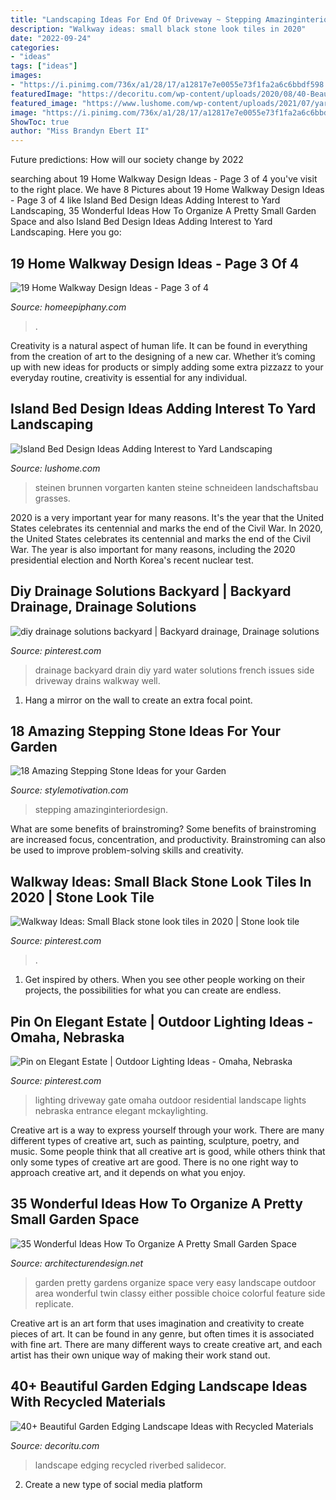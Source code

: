 ```yaml
---
title: "Landscaping Ideas For End Of Driveway ~ Stepping Amazinginteriordesign"
description: "Walkway ideas: small black stone look tiles in 2020"
date: "2022-09-24"
categories:
- "ideas"
tags: ["ideas"]
images:
- "https://i.pinimg.com/736x/a1/28/17/a12817e7e0055e73f1fa2a6c6bbdf598.jpg"
featuredImage: "https://decoritu.com/wp-content/uploads/2020/08/40-Beautiful-Garden-Edging-Landscape-Ideas-with-Recycled-Materials-7.jpg"
featured_image: "https://www.lushome.com/wp-content/uploads/2021/07/yard-landscaping-island-bed-design-ideas-40.jpg"
image: "https://i.pinimg.com/736x/a1/28/17/a12817e7e0055e73f1fa2a6c6bbdf598.jpg"
ShowToc: true
author: "Miss Brandyn Ebert II"
---
```



Future predictions: How will our society change by 2022
 

	

		
searching about 19 Home Walkway Design Ideas - Page 3 of 4 you've visit to the right place. We have 8 Pictures about 19 Home Walkway Design Ideas - Page 3 of 4 like Island Bed Design Ideas Adding Interest to Yard Landscaping, 35 Wonderful Ideas How To Organize A Pretty Small Garden Space and also Island Bed Design Ideas Adding Interest to Yard Landscaping. Here you go:
		
    
## 19 Home Walkway Design Ideas - Page 3 Of 4

<img loading=lazy src="https://homeepiphany.com/wp-content/uploads/2015/07/19-Home-Walkway-Design-Ideas-10.jpg" onerror="this.onerror=null;this.src='https://tse3.mm.bing.net/th?id=OIP.kGlrw4Z4_LgwyMVSmmZGdAHaJ4&amp;pid=15.1';" alt="19 Home Walkway Design Ideas - Page 3 of 4">

_Source: homeepiphany.com_

>. 

	

Creativity is a natural aspect of human life. It can be found in everything from the creation of art to the designing of a new car. Whether it’s coming up with new ideas for products or simply adding some extra pizzazz to your everyday routine, creativity is essential for any individual.

    
## Island Bed Design Ideas Adding Interest To Yard Landscaping

<img loading=lazy src="https://www.lushome.com/wp-content/uploads/2021/07/yard-landscaping-island-bed-design-ideas-40.jpg" onerror="this.onerror=null;this.src='https://tse1.mm.bing.net/th?id=OIP.o1ZpaT-a9R9a2Yf8KCYuHAHaFM&amp;pid=15.1';" alt="Island Bed Design Ideas Adding Interest to Yard Landscaping">

_Source: lushome.com_

>steinen brunnen vorgarten kanten steine schneideen landschaftsbau grasses. 

	

2020 is a very important year for many reasons. It's the year that the United States celebrates its centennial and marks the end of the Civil War.
In 2020, the United States celebrates its centennial and marks the end of the Civil War. The year is also important for many reasons, including the 2020 presidential election and North Korea's recent nuclear test.

    
## Diy Drainage Solutions Backyard | Backyard Drainage, Drainage Solutions

<img loading=lazy src="https://i.pinimg.com/736x/a1/28/17/a12817e7e0055e73f1fa2a6c6bbdf598.jpg" onerror="this.onerror=null;this.src='https://tse1.mm.bing.net/th?id=OIP.KHmczPrLlcSvhCyaAH9l1wHaJ3&amp;pid=15.1';" alt="diy drainage solutions backyard | Backyard drainage, Drainage solutions">

_Source: pinterest.com_

>drainage backyard drain diy yard water solutions french issues side driveway drains walkway well. 

	

1. Hang a mirror on the wall to create an extra focal point.

    
## 18 Amazing Stepping Stone Ideas For Your Garden

<img loading=lazy src="https://stylemotivation.com/wp-content/uploads/2020/02/19-stepping-stones-homebnc.jpg" onerror="this.onerror=null;this.src='https://tse2.mm.bing.net/th?id=OIP.SAZ1-DYM4lLXanvTQsDUxgHaL2&amp;pid=15.1';" alt="18 Amazing Stepping Stone Ideas for your Garden">

_Source: stylemotivation.com_

>stepping amazinginteriordesign. 

	

What are some benefits of brainstroming?
Some benefits of brainstroming are increased focus, concentration, and productivity. Brainstroming can also be used to improve problem-solving skills and creativity.

    
## Walkway Ideas: Small Black Stone Look Tiles In 2020 | Stone Look Tile

<img loading=lazy src="https://i.pinimg.com/736x/f1/e9/3e/f1e93e2fa314aed706211e1550913594.jpg" onerror="this.onerror=null;this.src='https://tse4.mm.bing.net/th?id=OIP.z2wO80P2oSGZ7XmGEo6JegHaLH&amp;pid=15.1';" alt="Walkway Ideas: Small Black stone look tiles in 2020 | Stone look tile">

_Source: pinterest.com_

>. 

	

1. Get inspired by others. When you see other people working on their projects, the possibilities for what you can create are endless.

    
## Pin On Elegant Estate | Outdoor Lighting Ideas - Omaha, Nebraska

<img loading=lazy src="https://i.pinimg.com/736x/71/f2/bb/71f2bb0befc5838041f59c39589912a4.jpg" onerror="this.onerror=null;this.src='https://tse1.mm.bing.net/th?id=OIP.KvY7iqW0rKG3rtG5vxBBMQHaE8&amp;pid=15.1';" alt="Pin on Elegant Estate | Outdoor Lighting Ideas - Omaha, Nebraska">

_Source: pinterest.com_

>lighting driveway gate omaha outdoor residential landscape lights nebraska entrance elegant mckaylighting. 

	

Creative art is a way to express yourself through your work. There are many different types of creative art, such as painting, sculpture, poetry, and music. Some people think that all creative art is good, while others think that only some types of creative art are good. There is no one right way to approach creative art, and it depends on what you enjoy.

    
## 35 Wonderful Ideas How To Organize A Pretty Small Garden Space

<img loading=lazy src="http://cdn.architecturendesign.net/wp-content/uploads/2016/04/AD-Pretty-Small-Garden-Ideas-27.jpg" onerror="this.onerror=null;this.src='https://tse2.mm.bing.net/th?id=OIP.cCRu9nDu_00fpYIct_ZZnwHaLG&amp;pid=15.1';" alt="35 Wonderful Ideas How To Organize A Pretty Small Garden Space">

_Source: architecturendesign.net_

>garden pretty gardens organize space very easy landscape outdoor area wonderful twin classy either possible choice colorful feature side replicate. 

	

Creative art is an art form that uses imagination and creativity to create pieces of art. It can be found in any genre, but often times it is associated with fine art. There are many different ways to create creative art, and each artist has their own unique way of making their work stand out.

    
## 40+ Beautiful Garden Edging Landscape Ideas With Recycled Materials

<img loading=lazy src="https://decoritu.com/wp-content/uploads/2020/08/40-Beautiful-Garden-Edging-Landscape-Ideas-with-Recycled-Materials-7.jpg" onerror="this.onerror=null;this.src='https://tse3.mm.bing.net/th?id=OIP.RSTA5uv4zrfMEk0srQ8-cAHaJ4&amp;pid=15.1';" alt="40+ Beautiful Garden Edging Landscape Ideas with Recycled Materials">

_Source: decoritu.com_

>landscape edging recycled riverbed salidecor. 

	

2. Create a new type of social media platform

